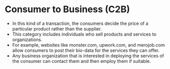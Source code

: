 # Consumer to Business (C2B)

- In this kind of a transaction, the consumers decide the price of a particular product rather than the supplier.
- This category includes individuals who sell products and services to organizations.
- For example, websites like monster.com, upwork.com, and merojob.com allow consumers to post their bio-data for the services they can offer.
- Any business organization that is interested in deploying the services of the consumer can contact them and then employ them if suitable.